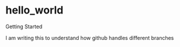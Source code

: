 # hello_world
Getting Started

I am writing this to understand how github handles different branches

